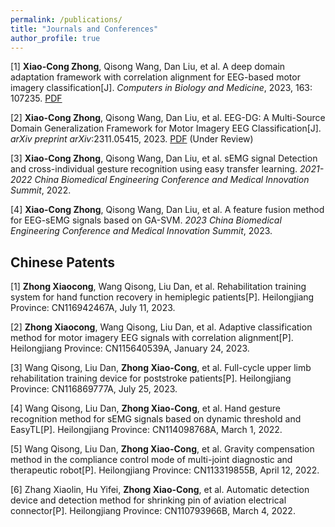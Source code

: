 ```yaml
---
permalink: /publications/
title: "Journals and Conferences"
author_profile: true
---
```


[1] **Xiao-Cong Zhong**, Qisong Wang, Dan Liu, et al. A deep domain adaptation framework with correlation alignment for EEG-based motor imagery classification[J]. *Computers in Biology and Medicine*, 2023, 163: 107235. [PDF](/files/paper1.pdf)

[2] **Xiao-Cong Zhong**, Qisong Wang, Dan Liu, et al. EEG-DG: A Multi-Source Domain Generalization Framework for Motor Imagery EEG Classification[J]. *arXiv preprint arXiv*:2311.05415, 2023. [PDF](/files/paper2.pdf) (Under Review)

[3] **Xiao-Cong Zhong**, Qisong Wang, Dan Liu, et al. sEMG signal Detection and cross-individual gesture recognition using easy transfer learning. *2021-2022 China Biomedical Engineering Conference and Medical Innovation Summit*, 2022.

[4] **Xiao-Cong Zhong**, Qisong Wang, Dan Liu, et al. A feature fusion method for EEG-sEMG signals based on GA-SVM. *2023 China Biomedical Engineering Conference and Medical Innovation Summit*, 2023.

## Chinese Patents
[1] **Zhong Xiaocong**, Wang Qisong, Liu Dan, et al. Rehabilitation training system for hand function recovery in hemiplegic patients[P]. Heilongjiang Province: CN116942467A, July 11, 2023.

[2] **Zhong Xiaocong**, Wang Qisong, Liu Dan, et al. Adaptive classification method for motor imagery EEG signals with correlation alignment[P]. Heilongjiang Province: CN115640539A, January 24, 2023.

[3] Wang Qisong, Liu Dan, **Zhong Xiao-Cong**, et al. Full-cycle upper limb rehabilitation training device for poststroke patients[P]. Heilongjiang Province: CN116869777A, July 25, 2023.

[4] Wang Qisong, Liu Dan, **Zhong Xiao-Cong**, et al. Hand gesture recognition method for sEMG signals based on dynamic threshold and EasyTL[P]. Heilongjiang Province: CN114098768A, March 1, 2022.

[5] Wang Qisong, Liu Dan, **Zhong Xiao-Cong**, et al. Gravity compensation method in the compliance control mode of multi-joint diagnostic and therapeutic robot[P]. Heilongjiang Province: CN113319855B, April 12, 2022.

[6] Zhang Xiaolin, Hu Yifei, **Zhong Xiao-Cong**, et al. Automatic detection device and detection method for shrinking pin of aviation electrical connector[P]. Heilongjiang Province: CN110793966B, March 4, 2022.

